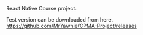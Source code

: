 React Native Course project.

Test version can be downloaded from here. https://github.com/MrYawnie/CPMA-Project/releases
